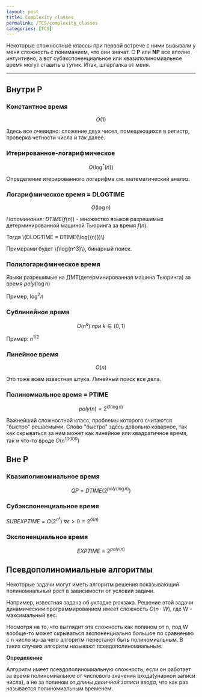 ```yaml
---
layout: post
title: Complexity classes
permalink: /TCS/complexity_classes
categories: [TCS]
---
```


Некоторые сложностные классы при первой встрече с ними вызывали у меня сложность с пониманием, что они значат. С **P** или **NP** все вполне интуитивно, а вот субэкспоненциальное или квазиполиномиальное время могут ставить в тупик. Итак, шпаргалка от меня. 

---

## Внутри P

### Константное время

$$O(1)$$

Здесь все очевидно: сложение двух чисел, помещающихся в регистр, проверка четности числа и так далее.

### Итерированное-логарифмическое

$$O(\log^{*}(n))$$

Определение итерированного логарифма см. математический анализ.

### Логарифмическое время = DLOGTIME

$$O(\log{n})$$

*Напоминание:* $DTIME(f(n))$ - множество языков разрешимых детерминированной машиной Тьюринга за время $f(n)$.

Тогда \\(DLOGTIME = DTIME(\log{(n)})\\)

Примерами будет \\(\log{n^3}\\), бинарный поиск.


### Полилогарифмическое время

Языки разрешимые на ДМТ(детерминированная машина Тьюринга) за время $poly(\log{n})$

Пример, $\log^2{n}$

### Сублинейное время

$$O(n^k) \ \textit{при} \ k \in (0, 1)$$

Пример: $n^{1/2}$

### Линейное время

$$O(n)$$

Это тоже всем известная штука. Линейный поиск все дела.

### Полиномиальное время = PTIME

$$poly(n) = 2^{O(\log{n})}$$

Важнейший сложностной класс, проблемы которого считаются "быстро" решаемыми. Слово "быстро" здесь довольно коварное, так как скрываться за ним может как линейное или квадратичное время, так и что-то вроде $O(n^{10000})$

## Вне P

### Квазиполиномиальное время

$$QP = DTIME(2^{poly(\log{n})})$$

### Субэкспоненциальное время

$SUBEXPTIME = O(2^{n^{\epsilon}}) \ \forall \epsilon > 0 = 2^{\bar o(n)}$


### Экспоненциальное время

$$EXPTIME = 2^{poly(n)}$$

## Псевдополиномиальные алгоритмы

Некоторые задачи могут иметь алгоритм решения показывающий полиномиальный рост в зависимости от условий задачи. 

Например, известная задача об укладке рюкзака. Решение этой задачи динамическим программированием имеет сложность $O(n \cdot W)$, где W - максимальный вес. 

Несмотря на то, что выглядит эта сложность как полином от n, под W вообще-то может скрываться экспоненциально большое по сравнению с n число из-за чего алгоритм перестанет быть полиномиальным. В таких случаях алгоритм называют псевдополиномиальным. 

**Определение**

Алгоритм имеет псевдополиномиальную сложность, если он работает за время полиномиальное от числового значения входа(унарной записи числа), а не за полином от *длины двоичной записи входа*, что как раз называется полиномиальным временем.
